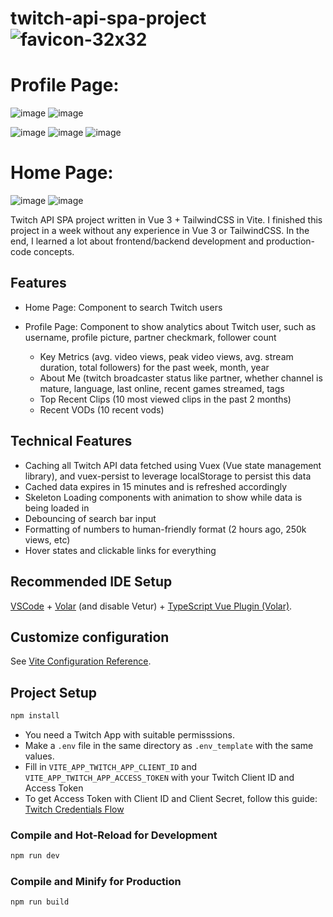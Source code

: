 # twitch-api-spa-project ![favicon-32x32](https://user-images.githubusercontent.com/48995019/235028996-1f739050-b8a9-4618-ad5d-4f3ed03ba6dc.png)

# Profile Page:
![image](https://user-images.githubusercontent.com/48995019/235028765-388ec821-2f83-4464-b299-4bbc6b10cfc6.png)
![image](https://user-images.githubusercontent.com/48995019/235032951-faac5b18-21aa-410c-a961-1d9e861fb888.png)

![image](https://user-images.githubusercontent.com/48995019/235030269-ad393813-b436-4a92-8346-4631ecb95f04.png)
![image](https://user-images.githubusercontent.com/48995019/235029553-098eab09-ed40-45eb-b744-68eb19d76ef5.png)
![image](https://user-images.githubusercontent.com/48995019/235030161-432aa40e-8bdd-42cd-bf0e-aedd6abea260.png)

# Home Page:
 
![image](https://user-images.githubusercontent.com/48995019/235030315-13f46c2f-0e93-4ac8-8cb9-2024a3640ace.png)
![image](https://user-images.githubusercontent.com/48995019/235030345-5eea99bc-a466-4a9d-a8ac-5d01a5f0c72f.png)

Twitch API SPA project written in Vue 3 + TailwindCSS in Vite. I finished this project in a week without any experience in Vue 3 or TailwindCSS. 
In the end, I learned a lot about frontend/backend development and production-code concepts. 

## Features
* Home Page: Component to search Twitch users 

* Profile Page: Component to show analytics about Twitch user, such as username, profile picture, partner checkmark, follower count
    * Key Metrics (avg. video views, peak video views, avg. stream duration, total followers) for the past week, month, year
    * About Me (twitch broadcaster status like partner, whether channel is mature, language, last online, recent games streamed, tags
    * Top Recent Clips (10 most viewed clips in the past 2 months)
    * Recent VODs (10 recent vods)

## Technical Features
- Caching all Twitch API data fetched using Vuex (Vue state management library), and vuex-persist to leverage localStorage to persist this data
- Cached data expires in 15 minutes and is refreshed accordingly
- Skeleton Loading components with animation to show while data is being loaded in
- Debouncing of search bar input
- Formatting of numbers to human-friendly format (2 hours ago, 250k views, etc)
- Hover states and clickable links for everything


## Recommended IDE Setup

[VSCode](https://code.visualstudio.com/) + [Volar](https://marketplace.visualstudio.com/items?itemName=Vue.volar) (and disable Vetur) + [TypeScript Vue Plugin (Volar)](https://marketplace.visualstudio.com/items?itemName=Vue.vscode-typescript-vue-plugin).

## Customize configuration

See [Vite Configuration Reference](https://vitejs.dev/config/).

## Project Setup

```sh
npm install
```

- You need a Twitch App with suitable permisssions. 
- Make a ```.env``` file in the same directory as ```.env_template``` with the same values. 
- Fill in ```VITE_APP_TWITCH_APP_CLIENT_ID``` and ```VITE_APP_TWITCH_APP_ACCESS_TOKEN``` with your Twitch Client ID and Access Token 
- To get Access Token with Client ID and Client Secret, follow this guide: [Twitch Credentials Flow](https://dev.twitch.tv/docs/authentication/getting-tokens-oauth/#client-credentials-grant-flow)


### Compile and Hot-Reload for Development

```sh
npm run dev
```

### Compile and Minify for Production

```sh
npm run build
```
